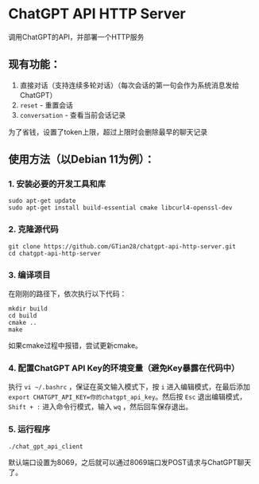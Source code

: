 # ChatGPT API HTTP Server

调用ChatGPT的API，并部署一个HTTP服务

## 现有功能：

1. 直接对话（支持连续多轮对话）（每次会话的第一句会作为系统消息发给ChatGPT）
2. `reset` - 重置会话
3. `conversation` - 查看当前会话记录

为了省钱，设置了token上限，超过上限时会删除最早的聊天记录

## 使用方法（以Debian 11为例）：

### 1. 安装必要的开发工具和库

```
sudo apt-get update
sudo apt-get install build-essential cmake libcurl4-openssl-dev
```

### 2. 克隆源代码

```
git clone https://github.com/GTian28/chatgpt-api-http-server.git
cd chatgpt-api-http-server
```

### 3. 编译项目

在刚刚的路径下，依次执行以下代码：

```
mkdir build
cd build
cmake ..
make
```

如果cmake过程中报错，尝试更新cmake。

### 4. 配置ChatGPT API Key的环境变量（避免Key暴露在代码中）

执行 `vi ~/.bashrc` ，保证在英文输入模式下，按 `i` 进入编辑模式，在最后添加 `export CHATGPT_API_KEY=你的chatgpt_api_key`。然后按 `Esc` 退出编辑模式，`Shift + :` 进入命令行模式，输入 `wq` ，然后回车保存退出。

### 5. 运行程序

```
./chat_gpt_api_client
```

默认端口设置为8069，之后就可以通过8069端口发POST请求与ChatGPT聊天了。

